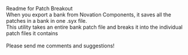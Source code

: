 Readme for Patch Breakout<br>
When you export a bank from Novation Components, it saves all the patches in a bank in one .syx file.<br>
This utility takes an entire bank patch file and breaks it into the individual patch files it contains<br>
<br>
Please send me comments and suggestions! <br>

